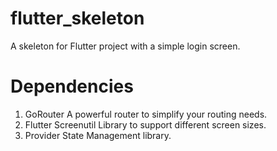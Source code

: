 # flutter_skeleton

A skeleton for Flutter project with a simple login screen.

# Dependencies
1. GoRouter
   A powerful router to simplify your routing needs.
2. Flutter Screenutil
   Library to support different screen sizes.
3. Provider
   State Management library.